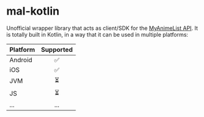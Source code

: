 # mal-kotlin

Unofficial wrapper library that acts as client/SDK for the [MyAnimeList API](https://myanimelist.net/apiconfig/references/api/v2). It is totally built in Kotlin, in a way that it can be used in multiple platforms:

| Platform | Supported |
|----------|:---------:|
| Android  |     ✅     |
| iOS      |     ✅     |
| JVM      |     ⏳     |
| JS       |     ⏳     |
| ...      |    ...    |
